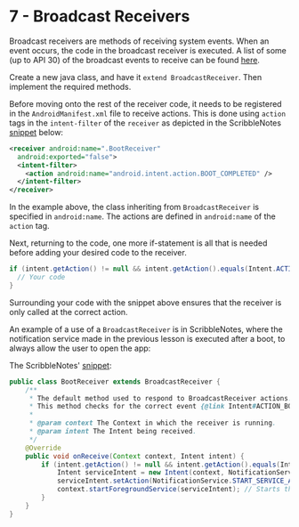 # 7 - Broadcast Receivers

Broadcast receivers are methods of receiving system events. When an event occurs, the code in the broadcast receiver is executed. A list of some (up to API 30) of the broadcast events to receive can be found [here](https://developer.android.com/about/versions/11/reference/broadcast-intents-30).

Create a new java class, and have it `extend BroadcastReceiver`. Then implement the required methods.

Before moving onto the rest of the receiver code, it needs to be registered in the `AndroidManifest.xml` file to receive actions. This is done using `action` tags in the `intent-filter` of the `receiver` as depicted in the ScribbleNotes [snippet](https://github.com/BA-Computer-Science-Club-2023-2024/ScribbleNotes/blob/ecd90c917646ecc35fdd56b54bac4b50e0740ac0/app/src/main/AndroidManifest.xml#L34-L39) below:
```xml
<receiver android:name=".BootReceiver"
  android:exported="false">
  <intent-filter>
    <action android:name="android.intent.action.BOOT_COMPLETED" />
  </intent-filter>
</receiver>
```

In the example above, the class inheriting from `BroadcastReceiver` is specified in `android:name`. The actions are defined in `android:name` of the `action` tag.

Next, returning to the code, one more if-statement is all that is needed before adding your desired code to the receiver.

```java
if (intent.getAction() != null && intent.getAction().equals(Intent.ACTION_BOOT_COMPLETED)) {
  // Your code
}
```
Surrounding your code with the snippet above ensures that the receiver is only called at the correct action.

An example of a use of a `BroadcastReceiver` is in ScribbleNotes, where the notification service made in the previous lesson is executed after a boot, to always allow the user to open the app:

The ScribbleNotes' [snippet](https://github.com/BA-Computer-Science-Club-2023-2024/ScribbleNotes/blob/ecd90c917646ecc35fdd56b54bac4b50e0740ac0/app/src/main/java/com/veryrandomcreator/scribblenotes/BootReceiver.java#L13-L29):
```java
public class BootReceiver extends BroadcastReceiver {
    /**
     * The default method used to respond to BroadcastReceiver actions.
     * This method checks for the correct event {@link Intent#ACTION_BOOT_COMPLETED}, and starts {@link NotificationService}
     *
     * @param context The Context in which the receiver is running.
     * @param intent The Intent being received.
     */
    @Override
    public void onReceive(Context context, Intent intent) {
        if (intent.getAction() != null && intent.getAction().equals(Intent.ACTION_BOOT_COMPLETED)) { // Checks for boot completed event
            Intent serviceIntent = new Intent(context, NotificationService.class); // Creates intent to launch service
            serviceIntent.setAction(NotificationService.START_SERVICE_ACTION); // Sets the action used by NotificationService, allowing it to bypass the toggle notification functionality
            context.startForegroundService(serviceIntent); // Starts the service
        }
    }
}
```
